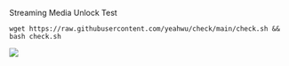 Streaming Media Unlock Test

```
wget https://raw.githubusercontent.com/yeahwu/check/main/check.sh && bash check.sh
```

![](https://user-images.githubusercontent.com/13328328/226189822-4c1277ed-6cb6-4a6e-948e-a5b24d24056d.png)

